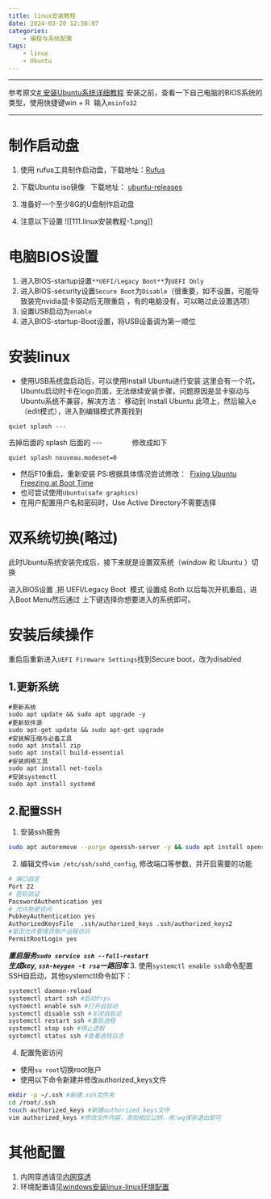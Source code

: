 ```yaml
---
title: linux安装教程
date: 2024-03-20 12:58:07
categories:
	- 编程与系统配置
tags: 
	- linux
	- Ubuntu
---
```

****
参考原文[# 安装Ubuntu系统详细教程](https://blog.csdn.net/u012514113/article/details/131269056)
安装之前，查看一下自己电脑的BIOS系统的类型，使用快捷键win + R  输入`msinfo32`
****
# 制作启动盘
1. 使用 rufus工具制作启动盘，下载地址：[Rufus](https://rufus.en.softonic.com/ "Rufus")

2. 下载Ubuntu iso镜像   下载地址： [ubuntu-releases](http://mirrors.aliyun.com/ubuntu-releases/ "ubuntu-releases")

3. 准备好一个至少8G的U盘制作启动盘

4. 注意以下设置
![[111.linux安装教程-1.png]]
# 电脑BIOS设置
1. 进入BIOS-startup设置`**UEFI/Legacy Boot**`为`UEFI Only`
2. 进入BIOS-security设置`Secure Boot`为`Disable`（很重要，如不设置，可能导致装完nvidia显卡驱动后无限重启 ，有的电脑没有，可以略过此设置选项）
3. 设置USB启动为`enable`
4. 进入BIOS-startup-Boot设置，将USB设备调为第一顺位
# 安装linux
- 使用USB系统盘启动后，可以使用Install Ubuntu进行安装
这里会有一个坑，Ubuntu启动时卡在logo页面，无法继续安装步骤，问题原因是显卡驱动与Ubuntu系统不兼容，解决方法：
移动到 Install Ubuntu 此项上，然后输入e（edit模式），进入到编辑模式界面找到
```
quiet splash ---
```
去掉后面的 splash 后面的 ---               修改成如下
```
quiet splash nouveau.modeset=0
```
- 然后F10重启，重新安装
PS:根据具体情况尝试修改：  [Fixing Ubuntu Freezing at Boot Time](https://itsfoss.com/fix-ubuntu-freezing/ "Fixing Ubuntu Freezing at Boot Time")
- 也可尝试使用`Ubuntu(safe graphics)`
- 在用户配置用户名和密码时，Use Active Directory不需要选择


# 双系统切换(略过)
此时Ubuntu系统安装完成后，接下来就是设置双系统（window 和 Ubuntu ）切换

进入BIOS设置 ,把 UEFI/Legacy Boot  模式 设置成 Both
以后每次开机重启，进入Boot Menu然后通过 上下键选择你想要进入的系统即可。
# 安装后续操作
重启后重新进入`UEFI Firmware Settings`找到Secure boot，改为disabled
## 1.更新系统
```
#更新系统
sudo apt update && sudo apt upgrade -y
#更新软件源
sudo apt-get update && sudo apt-get upgrade
#安装解压缩与必备工具
sudo apt install zip
sudo apt install build-essential
#安装网络工具
sudo apt install net-tools
#安装systemctl
sudo apt install systemd
```
## 2.配置SSH
1. 安装ssh服务
```bash
sudo apt autoremove --purge openssh-server -y && sudo apt install openssh-server -y
```
2. 编辑文件`vim /etc/ssh/sshd_config`, 修改端口等参数，并开启需要的功能

```bash
# 端口自定 
Port 22 
# 密码验证
PasswordAuthentication yes 
# 允许免密访问
PubkeyAuthentication yes
AuthorizedKeysFile	.ssh/authorized_keys .ssh/authorized_keys2
#是否允许管理员账户远程访问
PermitRootLogin yes
```
_**重启服务`sudo service ssh --full-restart`  
生成key, `ssh-keygen -t rsa`一路回车**_
3. 使用`systemctl enable ssh`命令配置SSH自启动，其他systemctl命令如下：
```bash
systemctl daemon-reload  
systemctl start ssh #启动frps
systemctl enable ssh #打开自启动
systemctl disable ssh #关闭自启动
systemctl restart ssh #重启进程
systemctl stop ssh #停止进程
systemctl status ssh #查看进程日志
```
4. 配置免密访问
- 使用`su root`切换root账户
- 使用以下命令新建并修改authorized_keys文件
```bash
mkdir -p ~/.ssh #新建.ssh文件夹
cd /root/.ssh
touch authorized_keys #新建authorized_keys文件
vim authorized_keys #修改文件内容，添加相应公钥，用:wq保存退出即可
```
# 其他配置
1. 内网穿透请见[内网穿透](https://hotsaber.github.io/2023/10/10/13.%E5%86%85%E7%BD%91%E7%A9%BF%E9%80%8F/)
2. 环境配置请见[windows安装linux-linux环境配置](https://hotsaber.github.io/2023/11/16/14.windows%E5%AE%89%E8%A3%85linux/#linux%E7%8E%AF%E5%A2%83%E9%85%8D%E7%BD%AE)